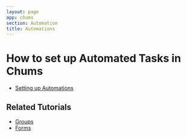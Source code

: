 ```yaml
---
layout: page
app: chums
section: Automation
title: Automations
---
```


# How to set up Automated Tasks in Chums

<div id="videoContainer">
  <ul id="playlist">
      <li class="active"><a href="/videos/chums/automations/output.mp4">Setting up Automations</a></li>
  </ul>
</div>

## Related Tutorials

- <a href="/chums/groups.html">Groups</a>
- <a href="/chums/forms.html">Forms</a>

